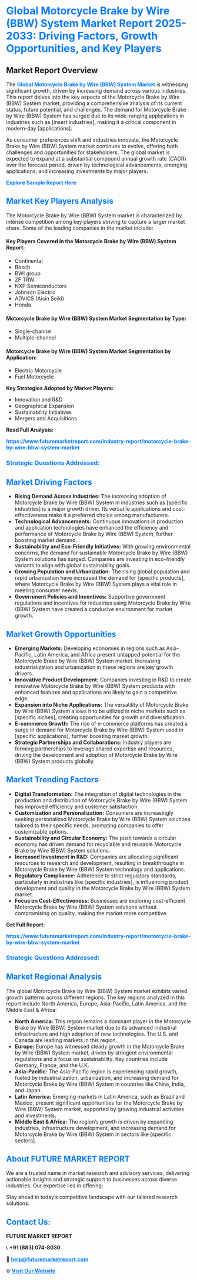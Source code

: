 <h1 style="color: #007BFF;">Global Motorcycle Brake by Wire (BBW) System Market Report 2025-2033: Driving Factors, Growth Opportunities, and Key Players</h1>

<section id="overview">
<h2>Market Report Overview</h2>
<p>The <a href="https://www.futuremarketreport.com/industry-report/motorcycle-brake-by-wire-bbw-system-market" style="color: #007BFF; text-decoration: none;"><strong>Global Motorcycle Brake by Wire (BBW) System Market</strong></a> is witnessing significant growth, driven by increasing demand across various industries. This report delves into the key aspects of the Motorcycle Brake by Wire (BBW) System market, providing a comprehensive analysis of its current status, future potential, and challenges. The demand for Motorcycle Brake by Wire (BBW) System has surged due to its wide-ranging applications in industries such as [insert industries], making it a critical component in modern-day [applications].</p>
<p>As consumer preferences shift and industries innovate, the Motorcycle Brake by Wire (BBW) System market continues to evolve, offering both challenges and opportunities for stakeholders. The global market is expected to expand at a substantial compound annual growth rate (CAGR) over the forecast period, driven by technological advancements, emerging applications, and increasing investments by major players.</p>
</section>

<section id="overview">
<p><a href="https://www.futuremarketreport.com/request-sample/reportId=104637" style="color: #007BFF; text-decoration: none;"><strong>Explore Sample Report Here</strong></a></p>
</section>

<section id="key-players">
<h2 style="color: #007BFF;">Market Key Players Analysis</h2>
<p>The Motorcycle Brake by Wire (BBW) System market is characterized by intense competition among key players striving to capture a larger market share. Some of the leading companies in the market include:</p>
<h4>Key Players Covered in the Motorcycle Brake by Wire (BBW) System Report:</h4>
<ul><li>Continental</li><li>Bosch</li><li>BWI group</li><li>ZF TRW</li><li>NXP Semiconductors</li><li>Johnson Electric</li><li>ADVICS (Aisin Seiki)</li><li>Honda</li></ul>
<h4>Motorcycle Brake by Wire (BBW) System Market Segmentation by Type:</h4>
<ul><li>Single-channel</li><li>Multiple-channel</li></ul>

<h4>Motorcycle Brake by Wire (BBW) System Market Segmentation by Application:</h4>
<ul><li>Electric Motorcycle</li><li>Fuel Motorcycle</li></ul>
<p><strong>Key Strategies Adopted by Market Players:</strong></p>
<ul>
<li>Innovation and R&D</li>
<li>Geographical Expansion</li>
<li>Sustainability Initiatives</li>
<li>Mergers and Acquisitions</li>
</ul>
</section>

<section>
<p><strong>Read Full Analysis: </strong></p><a href="https://www.futuremarketreport.com/industry-report/motorcycle-brake-by-wire-bbw-system-market" style="color: #007BFF; text-decoration: none;"><strong>https://www.futuremarketreport.com/industry-report/motorcycle-brake-by-wire-bbw-system-market</strong></a>
<h3 style="color: #007BFF;">Strategic Questions Addressed:</h3>
</section>

<section id="driving-factors">
<h2 style="color: #007BFF;">Market Driving Factors</h2>
<ul>
<li><strong>Rising Demand Across Industries:</strong> The increasing adoption of Motorcycle Brake by Wire (BBW) System in industries such as [specific industries] is a major growth driver. Its versatile applications and cost-effectiveness make it a preferred choice among manufacturers.</li>
<li><strong>Technological Advancements:</strong> Continuous innovations in production and application technologies have enhanced the efficiency and performance of Motorcycle Brake by Wire (BBW) System, further boosting market demand.</li>
<li><strong>Sustainability and Eco-Friendly Initiatives:</strong> With growing environmental concerns, the demand for sustainable Motorcycle Brake by Wire (BBW) System solutions has surged. Companies are investing in eco-friendly variants to align with global sustainability goals.</li>
<li><strong>Growing Population and Urbanization:</strong> The rising global population and rapid urbanization have increased the demand for [specific products], where Motorcycle Brake by Wire (BBW) System plays a vital role in meeting consumer needs.</li>
<li><strong>Government Policies and Incentives:</strong> Supportive government regulations and incentives for industries using Motorcycle Brake by Wire (BBW) System have created a conducive environment for market growth.</li>
</ul>
</section>

<section id="growth-opportunities">
<h2 style="color: #007BFF;">Market Growth Opportunities</h2>
<ul>
<li><strong>Emerging Markets:</strong> Developing economies in regions such as Asia-Pacific, Latin America, and Africa present untapped potential for the Motorcycle Brake by Wire (BBW) System market. Increasing industrialization and urbanization in these regions are key growth drivers.</li>
<li><strong>Innovative Product Development:</strong> Companies investing in R&D to create innovative Motorcycle Brake by Wire (BBW) System products with enhanced features and applications are likely to gain a competitive edge.</li>
<li><strong>Expansion into Niche Applications:</strong> The versatility of Motorcycle Brake by Wire (BBW) System allows it to be utilized in niche markets such as [specific niches], creating opportunities for growth and diversification.</li>
<li><strong>E-commerce Growth:</strong> The rise of e-commerce platforms has created a surge in demand for Motorcycle Brake by Wire (BBW) System used in [specific applications], further boosting market growth.</li>
<li><strong>Strategic Partnerships and Collaborations:</strong> Industry players are forming partnerships to leverage shared expertise and resources, driving the development and adoption of Motorcycle Brake by Wire (BBW) System products globally.</li>
</ul>
</section>

<section id="trending-factors">
<h2 style="color: #007BFF;">Market Trending Factors</h2>
<ul>
<li><strong>Digital Transformation:</strong> The integration of digital technologies in the production and distribution of Motorcycle Brake by Wire (BBW) System has improved efficiency and customer satisfaction.</li>
<li><strong>Customization and Personalization:</strong> Consumers are increasingly seeking personalized Motorcycle Brake by Wire (BBW) System solutions tailored to their specific needs, prompting companies to offer customizable options.</li>
<li><strong>Sustainability and Circular Economy:</strong> The push towards a circular economy has driven demand for recyclable and reusable Motorcycle Brake by Wire (BBW) System solutions.</li>
<li><strong>Increased Investment in R&D:</strong> Companies are allocating significant resources to research and development, resulting in breakthroughs in Motorcycle Brake by Wire (BBW) System technology and applications.</li>
<li><strong>Regulatory Compliance:</strong> Adherence to strict regulatory standards, particularly in industries like [specific industries], is influencing product development and quality in the Motorcycle Brake by Wire (BBW) System market.</li>
<li><strong>Focus on Cost-Effectiveness:</strong> Businesses are exploring cost-efficient Motorcycle Brake by Wire (BBW) System solutions without compromising on quality, making the market more competitive.</li>
</ul>
</section>

<section>
<p><strong>Get Full Report: </strong></p><a href="https://www.futuremarketreport.com/industry-report/motorcycle-brake-by-wire-bbw-system-market" style="color: #007BFF; text-decoration: none;"><strong>https://www.futuremarketreport.com/industry-report/motorcycle-brake-by-wire-bbw-system-market</strong></a>
<h3 style="color: #007BFF;">Strategic Questions Addressed:</h3>
</section>


<section id="regional-analysis">
<h2 style="color: #007BFF;">Market Regional Analysis</h2>
<p>The global Motorcycle Brake by Wire (BBW) System market exhibits varied growth patterns across different regions. The key regions analyzed in this report include North America, Europe, Asia-Pacific, Latin America, and the Middle East & Africa:</p>
<ul>
<li><strong>North America:</strong> This region remains a dominant player in the Motorcycle Brake by Wire (BBW) System market due to its advanced industrial infrastructure and high adoption of new technologies. The U.S. and Canada are leading markets in this region.</li>
<li><strong>Europe:</strong> Europe has witnessed steady growth in the Motorcycle Brake by Wire (BBW) System market, driven by stringent environmental regulations and a focus on sustainability. Key countries include Germany, France, and the U.K.</li>
<li><strong>Asia-Pacific:</strong> The Asia-Pacific region is experiencing rapid growth, fueled by industrialization, urbanization, and increasing demand for Motorcycle Brake by Wire (BBW) System in countries like China, India, and Japan.</li>
<li><strong>Latin America:</strong> Emerging markets in Latin America, such as Brazil and Mexico, present significant opportunities for the Motorcycle Brake by Wire (BBW) System market, supported by growing industrial activities and investments.</li>
<li><strong>Middle East & Africa:</strong> The region’s growth is driven by expanding industries, infrastructure development, and increasing demand for Motorcycle Brake by Wire (BBW) System in sectors like [specific sectors].</li>
</ul>
</section>

<footer>
<h2 style="color: #007BFF;">About FUTURE MARKET REPORT</h2>
<p>We are a trusted name in market research and advisory services, delivering actionable insights and strategic support to businesses across diverse industries. Our expertise lies in offering:</p>

<p>Stay ahead in today’s competitive landscape with our tailored research solutions.</p>

<h2 style="color: #007BFF;">Contact Us:</h2>
<p><strong>FUTURE MARKET REPORT</strong></p>
<p>📞 <strong>+91 (883) 074-8030</strong></p>
<p>📧 <strong><a href="mailto:help@futuremarketreport.com" style="color: #007BFF;">help@futuremarketreport.com</a></strong></p>
<p>🌐 <strong><a href="https://www.futuremarketreport.com/" style="color: #007BFF;">Visit Our Website</a></strong></p>
</footer>